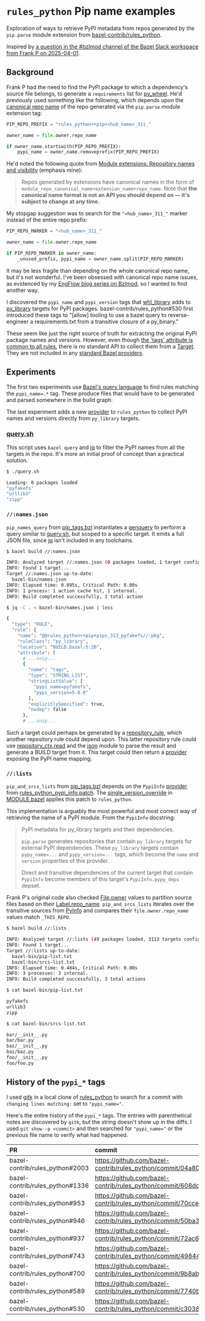 # `rules_python` Pip name examples

Exploration of ways to retrieve PyPI metadata from repos generated by the
`pip.parse` module extension from [bazel-contrib/rules_python][rules_python].

Inspired by [a question in the #bzlmod channel of the Bazel Slack workspace from
Frank P on 2025-04-01][slack].

## Background

Frank P had the need to find the PyPI package to which a dependency's source
file belongs, to generate a `requirements` list for [py_wheel][]. He'd
previously used something like the following, which depends upon the [canonical
repo name][] of the repo generated via the `pip.parse` module extension tag:

```py
PIP_REPO_PREFIX = "rules_python++pip+<hub_name>_311_"

owner_name = file.owner.repo_name

if owner_name.startswith(PIP_REPO_PREFIX):
    pypi_name = owner_name.removeprefix(PIP_REPO_PREFIX)
```

He'd noted the following quote from [Module extensions: Repository names and
visibility][] (emphasis mine):

> Repos generated by extensions have canonical names in the form of
> `module_repo_canonical_name+extension_name+repo_name`. Note that
> __the canonical name format is not an API you should depend on —
> it's subject to change at any time.__

My stopgap suggestion was to search for the `"<hub_name>_311_"` marker instead
of the entire repo prefix:

```py
PIP_REPO_MARKER = "<hub_name>_311_"

owner_name = file.owner.repo_name

if PIP_REPO_MARKER in owner_name:
    _unused_prefix, pypi_name = owner_name.split(PIP_REPO_MARKER)
```

It may be less fragile than depending on the whole canonical repo name, but it's
not wonderful. I've been obsessed with canonical repo name issues, as evidenced
by my [EngFlow blog series on Bzlmod][blog], so I wanted to find another way.

I discovered the `pypi_name` and `pypi_version` tags that [whl_library][] adds
to [py_library][] targets for PyPI packages. bazel-contrib/rules_python#530
first introduced these tags to "[allow] tooling to use a bazel query to
reverse-engineer a requirements.txt from a transitive closure of a py_binary."

These seem like just the right source of truth for extracting the original PyPI
package names and versions. However, even though [the 'tags' attribute is common
to all rules][tags], there is no standard API to collect them from a [Target][].
They are not included in any [standard Bazel providers][].

## Experiments

The first two experiments use [Bazel's query language][] to find rules matching
the `pypi_name=.*` tag. These produce files that would have to be generated and
parsed somewhere in the build graph.

The last experiment adds a new [provider][] to `rules_python` to collect PyPI
names and versions directly from `py_library` targets.

### [query.sh][]

This script uses `bazel query` and [jq][] to filter the PyPI names from all the
targets in the repo. It's more an initial proof of concept than a practical
solution.

```sh
$ ./query.sh

Loading: 0 packages loaded
"pyfakefs"
"urllib3"
"zipp"
```

### `//:names.json`

`pip_names_query` from [pip_tags.bzl][] instantiates a [genquery][] to perform a
query similar to [query.sh][], but scoped to a specific target. It emits a full
JSON file, since [jq][] isn't included in any toolchains.

```sh
$ bazel build //:names.json

INFO: Analyzed target //:names.json (0 packages loaded, 1 target configured).
INFO: Found 1 target...
Target //:names.json up-to-date:
  bazel-bin/names.json
INFO: Elapsed time: 0.095s, Critical Path: 0.00s
INFO: 1 process: 1 action cache hit, 1 internal.
INFO: Build completed successfully, 1 total action

$ jq -C . < bazel-bin/names.json | less

{
  "type": "RULE",
  "rule": {
    "name": "@@rules_python++pip+pips_313_pyfakefs//:pkg",
    "ruleClass": "py_library",
    "location": "BUILD.bazel:5:20",
    "attribute": [
      # ...snip...
      {
        "name": "tags",
        "type": "STRING_LIST",
        "stringListValue": [
          "pypi_name=pyfakefs",
          "pypi_version=5.8.0"
        ],
        "explicitlySpecified": true,
        "nodep": false
      },
      # ...snip...
```

Such a target could perhaps be generated by a [repository_rule][], which another
repository rule could depend upon. This latter repository rule could use
[repository_ctx.read][] and the [json][] module to parse the result and generate
a BUILD target from it. This target could then return a [provider][] exposing the
PyPI name mapping.

### `//:lists`

`pip_and_srcs_lists` from [pip_tags.bzl][] depends on the `PypiInfo`
[provider][] from [rules_python_pypi_info.patch][]. The
[single_version_override][] in [MODULE.bazel][] applies this patch to
`rules_python`.

This implementation is arguably the most powerful and most correct way of
retrieving the name of a PyPI module. From the `PypiInfo` docstring:

> PyPI metadata for py_library targets and their dependencies.
>
> `pip.parse` generates repositories that contain `py_library` targets for
> external PyPI dependencies. These `py_library` targets contain `pypy_name=...`
> and `pypy_version=...` tags, which become the `name` and `version` properties
> of this provider.
>
> Direct and transitive dependencies of the current target that contain
> `PypiInfo` become members of this target's `PypiInfo.pypy_deps` depset.

Frank P's original code also checked [File.owner] values to partition source
files based on their [Label.repo_name]. `pip_and_srcs_lists` iterates over the
transitive sources from [PyInfo][] and compares their `file.owner.repo_name`
values match `_THIS_REPO`.

```sh
$ bazel build //:lists

INFO: Analyzed target //:lists (49 packages loaded, 3113 targets configured).
INFO: Found 1 target...
Target //:lists up-to-date:
  bazel-bin/pip-list.txt
  bazel-bin/srcs-list.txt
INFO: Elapsed time: 0.484s, Critical Path: 0.00s
INFO: 3 processes: 3 internal.
INFO: Build completed successfully, 3 total actions

$ cat bazel-bin/pip-list.txt

pyfakefs
urllib3
zipp

$ cat bazel-bin/srcs-list.txt

bar/__init__.py
bar/bar.py
baz/__init__.py
baz/baz.py
foo/__init__.py
foo/foo.py
```



## History of the `pypi_*` tags

I used [gitk][] in a local clone of [rules_python][] to search for a commit with
`changing lines matching:` set to `"pypi_name="`.

Here's the entire history of the `pypi_*` tags. The entries with parenthetical
notes are discovered by `gitk`, but the string doesn't show up in the diffs. I
used `git show -p <commit>` and then searched for `"pypi_name="` or the previous
file name to verify what had happened.

<!-- markdownlint-disable MD034 -->

| PR  | commit | file |
| :-- | :----- | :--- |
| bazel-contrib/rules_python#2003 | https://github.com/bazel-contrib/rules_python/commit/04a803c286451f7ad782369b7c529a46e6ad5c9e | `python/private/pypi/whl_library.bzl` |
| bazel-contrib/rules_python#1336 | https://github.com/bazel-contrib/rules_python/commit/608ddb75057736f3f47095f5fe300f8a13a98bd0 | `python/pip_install/pip_repository.bzl` |
| bazel-contrib/rules_python#953  | https://github.com/bazel-contrib/rules_python/commit/70cce26432187a60b4e950118791385e6fb3c26f | `python/pip_install/tools/wheel_installer/wheel_installer.py` (renamed file) |
| bazel-contrib/rules_python#946  | https://github.com/bazel-contrib/rules_python/commit/50ba3ed843b710259b9a4ca4634f4026a2294af2 | `python/pip_install/extract_wheels/wheel_installer.py` (moved to new file) |
| bazel-contrib/rules_python#937  | https://github.com/bazel-contrib/rules_python/commit/72ac64a9966d3e2017393b9280a4d4575c538235 | `python/pip_install/tools/lib/bazel.py` |
| bazel-contrib/rules_python#743  | https://github.com/bazel-contrib/rules_python/commit/4984423f72d289d4dd1db20b6b6b7637d61e5959 | `python/pip_install/extract_wheels/bazel.py` (renamed file) |
| bazel-contrib/rules_python#700  | https://github.com/bazel-contrib/rules_python/commit/9b8ab1ea442064ee5ae5cafc1b66137281813c81 | `python/pip_install/extract_wheels/lib/bazel.py` |
| bazel-contrib/rules_python#589  | https://github.com/bazel-contrib/rules_python/commit/7740b22d0bae942af0797967f2617daa19834cb3 | `python/pip_install/extract_wheels/lib/bazel.py` |
| bazel-contrib/rules_python#530  | https://github.com/bazel-contrib/rules_python/commit/c303849892a2c716a2582172be43ba525feac23d | `python/pip_install/extract_wheels/lib/bazel.py` |

<!-- markdownlint-enable MD034 -->

[Bazel's query language]: https://bazel.build/query/guide
[File.owner]: https://bazel.build/rules/lib/builtins/File#owner
[Label.repo_name]: https://bazel.build/rules/lib/builtins/Label.html#repo_name
[MODULE.bazel]: ./MODULE.bazel
[Module extensions: Repository names and visibility]: https://bazel.build/external/extension#repository_names_and_visibility
[PyInfo]: https://rules-python.readthedocs.io/en/latest/api/rules_python/python/defs.html#PyInfo.transitive_original_sources
[Target]: https://bazel.build/rules/lib/builtins/Target
[blog]: https://blog.engflow.com/category/bzlmod/
[canonical repo name]: https://bazel.build/external/overview#canonical-repo-name
[genquery]: https://bazel.build/reference/be/general#genquery
[gitk]: https://git-scm.com/docs/gitk
[jq]: https://jqlang.org/
[json]: https://bazel.build/rules/lib/core/json
[pip_tags.bzl]: ./pip_tags.bzl
[provider]: https://bazel.build/extending/rules#providers
[py_library]: https://rules-python.readthedocs.io/en/latest/api/rules_python/python/private/py_library_rule.html#py_library
[py_wheel]: https://rules-python.readthedocs.io/en/latest/api/rules_python/python/packaging.html#py_wheel
[query.sh]: ./query.sh
[repository_ctx.read]: https://bazel.build/rules/lib/builtins/repository_ctx#read
[repository_rule]: https://bazel.build/external/repo
[rules_python]: https://github.com/bazel-contrib/rules_python
[rules_python_pypi_info.patch]: ./rules_python_pypi_info.patch
[single_version_override]: https://bazel.build/rules/lib/globals/module#single_version_override
[slack]: https://bazelbuild.slack.com/archives/C014RARENH0/p1743540276719369
[standard Bazel providers]: https://bazel.build/rules/lib/providers
[tags]: https://bazel.build/reference/be/common-definitions#common-attributes
[whl_library]: https://github.com/bazel-contrib/rules_python/blob/1.3.0/python/private/pypi/whl_library.bzl#L363-L366
